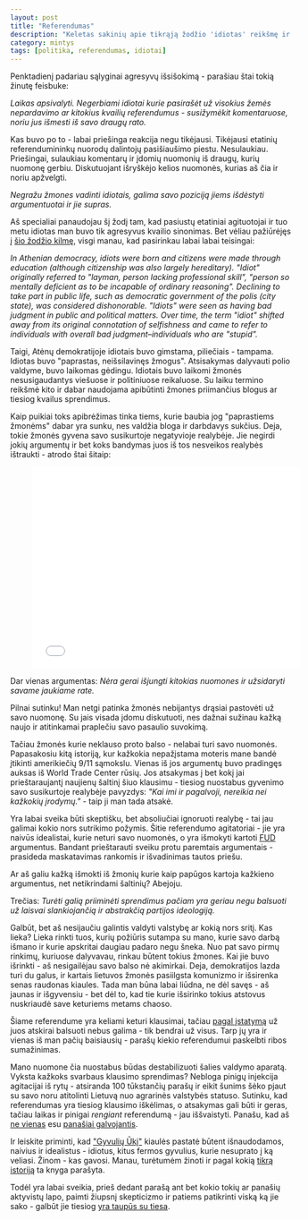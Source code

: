 ```yaml
---
layout: post
title: "Referendumas"
description: "Keletas sakinių apie tikrąją žodžio 'idiotas' reikšmę ir kur tai veda."
category: mintys
tags: [politika, referendumas, idiotai]
---
```


Penktadienį padariau sąlyginai agresyvų išsišokimą - parašiau štai
tokią žinutę feisbuke:

_Laikas apsivalyti. Negerbiami idiotai kurie pasirašėt už visokius
žemės nepardavimo ar kitokius kvailių referendumus - susižymėkit
komentaruose, noriu jus išmesti iš savo draugų rato._

Kas buvo po to - labai priešinga reakcija negu tikėjausi. Tikėjausi
etatinių referendumininkų nuorodų dalintojų pasišiaušimo
piestu. Nesulaukiau. Priešingai, sulaukiau komentarų ir įdomių
nuomonių iš draugų, kurių nuomonę gerbiu. Diskutuojant išryškėjo
kelios nuomonės, kurias aš čia ir noriu apžvelgti.

_Negražu žmones vadinti idiotais, galima savo poziciją jiems išdėstyti
argumentuotai ir jie supras._

Aš specialiai panaudojau šį žodį tam, kad pasiustų etatiniai
agituotojai ir tuo metu idiotas man buvo tik agresyvus kvailio
sinonimas. Bet vėliau pažiūrėjęs į
[šio žodžio kilmę](http://bit.ly/18feNZv), visgi manau, kad pasirinkau
labai labai teisingai:

_In Athenian democracy, idiots were born and citizens were made
through education (although citizenship was also largely
hereditary). "Idiot" originally referred to "layman, person lacking
professional skill", "person so mentally deficient as to be incapable
of ordinary reasoning". Declining to take part in public life, such as
democratic government of the polis (city state), was considered
dishonorable. "Idiots" were seen as having bad judgment in public and
political matters. Over time, the term "idiot" shifted away from its
original connotation of selfishness and came to refer to individuals
with overall bad judgment–individuals who are "stupid"._

Taigi, Atėnų demokratijoje idiotais buvo gimstama, piliečiais -
tampama. Idiotas buvo "paprastas, neišsilavinęs žmogus". Atsisakymas
dalyvauti polio valdyme, buvo laikomas gėdingu. Idiotais buvo laikomi
žmonės nesusigaudantys viešuose ir politiniuose reikaluose. Su laiku
termino reikšmė kito ir dabar naudojama apibūtinti žmones priimančius
blogus ar tiesiog kvailus sprendimus.

Kaip puikiai toks apibrėžimas tinka tiems, kurie baubia jog
"paprastiems žmonėms" dabar yra sunku, nes valdžia bloga ir darbdavys
sukčius. Deja, tokie žmonės gyvena savo susikurtoje negatyvioje
realybėje. Jie negirdi jokių argumentų ir bet koks bandymas juos iš
tos nesveikos realybės ištraukti - atrodo štai šitaip:

<figure>
  <iframe width="480" height="360" src="//www.youtube-nocookie.com/embed/0wCRBQKc3WA" frameborder="0" allowfullscreen></iframe>
</figure>

Dar vienas argumentas: _Nėra gerai išjungti kitokias nuomones ir
užsidaryti savame jaukiame rate._

Pilnai sutinku! Man netgi patinka žmonės nebijantys drąsiai pastovėti
už savo nuomonę. Su jais visada įdomu diskutuoti, nes dažnai sužinau
kažką naujo ir atitinkamai praplečiu savo pasaulio suvokimą.

Tačiau žmonės kurie neklauso proto balso - nelabai turi savo
nuomonės. Papasakosiu kitą istoriją, kur kažkokia nepažįstama moteris
mane bandė įtikinti amerikiečių 9/11 sąmokslu. Vienas iš jos argumentų
buvo pradingęs auksas iš World Trade Center rūsių. Jos atsakymas į bet
kokį jai prieštaraujantį naujienų šaltinį šiuo klausimu - tiesiog
nuostabus gyvenimo savo susikurtoje realybėje pavyzdys: _"Kai imi ir
pagalvoji, nereikia nei kažkokių įrodymų."_ - taip ji man tada atsakė.

Yra labai sveika būti skeptišku, bet absoliučiai ignoruoti realybę -
tai jau galimai kokio nors sutrikimo požymis. Šitie referendumo
agitatoriai - jie yra naivūs idealistai, kurie neturi savo nuomonės, o
yra išmokyti kartoti [FUD](http://bit.ly/1bAAfOP) argumentus. Bandant
prieštarauti sveiku protu paremtais argumentais - prasideda
maskatavimas rankomis ir išvadinimas tautos priešu.

Ar aš galiu kažką išmokti iš žmonių kurie kaip papūgos kartoja
kažkieno argumentus, net netikrindami šaltinių? Abejoju.

Trečias: _Turėti galią priiminėti sprendimus pačiam yra geriau
negu balsuoti už laisvai slankiojančią ir abstrakčią partijos
ideologiją._

Galbūt, bet aš nesijaučiu galintis valdyti valstybę ar kokią nors
sritį. Kas lieka? Lieka rinkti tuos, kurių požiūris sutampa su mano,
kurie savo darbą išmano ir kurie apskritai daugiau padaro negu
šneka. Nuo pat savo pirmų rinkimų, kuriuose dalyvavau, rinkau būtent
tokius žmones. Kai jie buvo išrinkti - aš nesigailėjau savo balso nė
akimirkai. Deja, demokratijos lazda turi du galus, ir kartais lietuvos
žmonės pasiilgsta komunizmo ir išsirenka senas raudonas kiaules. Tada
man būna labai liūdna, ne dėl savęs - aš jaunas ir išgyvensiu - bet
dėl to, kad tie kurie išsirinko tokius atstovus nuskriaudė save
keturiems metams chaoso.

Šiame referendume yra keliami keturi klausimai, tačiau
[pagal įstatymą](http://bit.ly/184m5oi) už juos atskirai balsuoti
nebus galima - tik bendrai už visus. Tarp jų yra ir vienas iš man
pačių baisiausių - parašų kiekio referendumui paskelbti ribos
sumažinimas.

Mano nuomone čia nuostabus būdas destabilizuoti šalies valdymo
aparatą. Vyksta kažkoks svarbaus klausimo sprendimas? Nebloga pinigų
injekcija agitacijai iš rytų - atsiranda 100 tūkstančių parašų ir
eikit šunims šėko pjaut su savo noru atitolinti Lietuvą nuo agrarinės
valstybės statuso. Sutinku, kad referendumas yra tiesiog klausimo
iškėlimas, o atsakymas gali būti ir geras, tačiau laikas ir pinigai
_rengiant_ referendumą - jau iššvaistyti. Panašu, kad aš
[ne vienas](http://econ.st/184m6Zs) esu
[panašiai galvojantis](http://bit.ly/1alH941).

Ir leiskite priminti, kad ["Gyvulių Ūkį"](http://bit.ly/InCSqM)
kiaulės pastatė būtent išnaudodamos, naivius ir idealistus - idiotus,
kitus fermos gyvulius, kurie nesuprato į ką veliasi. Žinom - kas
gavosi. Manau, turėtumėm žinoti ir pagal kokią
[tikrą istoriją](http://bit.ly/1cTxN2k) ta knyga parašyta.

Todėl yra labai sveikia, prieš dedant parašą ant bet kokio tokių ar
panašių aktyvistų lapo, paimti žiupsnį skepticizmo ir patiems
patikrinti viską ką jie sako - galbūt jie tiesiog
[yra taupūs su tiesa](http://bit.ly/1dJhGts).

